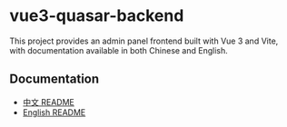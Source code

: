 # vue3-quasar-backend 

This project provides an admin panel frontend built with Vue 3 and Vite, with documentation available in both Chinese and English.

## Documentation

- [中文 README](README.zh-TW.md)
- [English README](README.en.md)

